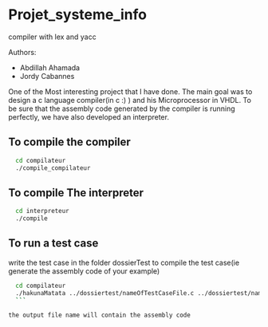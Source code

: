# Projet_systeme_info
compiler with lex and yacc 

Authors:
 * Abdillah Ahamada
 * Jordy Cabannes

One of the Most interesting project that I have done. The main goal was to design a c language compiler(in c :) ) and his Microprocessor in VHDL. To be sure that the assembly code generated by the compiler is running perfectly, we have also developed an interpreter.  


## To compile the compiler
```bash
  cd compilateur
  ./compile_compilateur
```

## To compile The interpreter
```bash
  cd interpreteur
  ./compile	
```

## To run a test case
  write the test case in the folder dossierTest
  to compile the test case(ie generate the assembly code of your example)
  
  ```bash
    cd compilateur
    ./hakunaMatata ../dossiertest/nameOfTestCaseFile.c ../dossiertest/nameOfAnOutputFile
    ```

  the output file name will contain the assembly code
  
  

  

  
  
